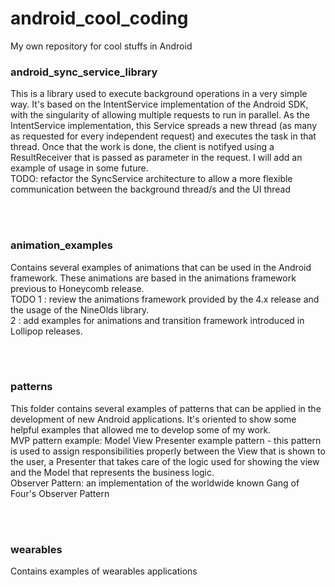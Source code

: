 <h1>android_cool_coding</h1>

My own repository for cool stuffs in Android


<h3>android_sync_service_library</h3>
<p>This is a library used to execute background operations in a very simple way. It's based on the IntentService implementation of the Android SDK, with the singularity of allowing multiple requests to run in parallel. As the IntentService implementation, this Service spreads a new thread (as many as requested for every independent request) and executes the task in that thread. Once that the work is done, the client is notifyed using a ResultReceiver that is passed as parameter in the request. I will add an example of usage in some future.
<br>TODO: refactor the SyncService architecture to allow a more flexible communication between the background thread/s and the UI thread</p>

<br><br>

<h3>animation_examples</h3>
<p>Contains several examples of animations that can be used in the Android framework. These animations are based in the animations framework previous to Honeycomb release.
<br>TODO 1 : review the animations framework provided by the 4.x release and the usage of the NineOlds library.
<br> 2 : add examples for animations and transition framework introduced in Lollipop releases.</p>


<br><br>

<h3>patterns</h3>
<p>This folder contains several examples of patterns that can be applied in the development of new Android applications. It's oriented to show some helpful examples that allowed me to develop some of my work.
<br>MVP pattern example: Model View Presenter example pattern - this pattern is used to assign responsibilities properly between the View that is shown to the user, a Presenter that takes care of the logic used for showing the view and the Model that represents the business logic.
<br>Observer Pattern: an implementation of the worldwide known Gang of Four's Observer Pattern </p>


<br><br>

<h3>wearables</h3>
<p>Contains examples of wearables applications</p>

